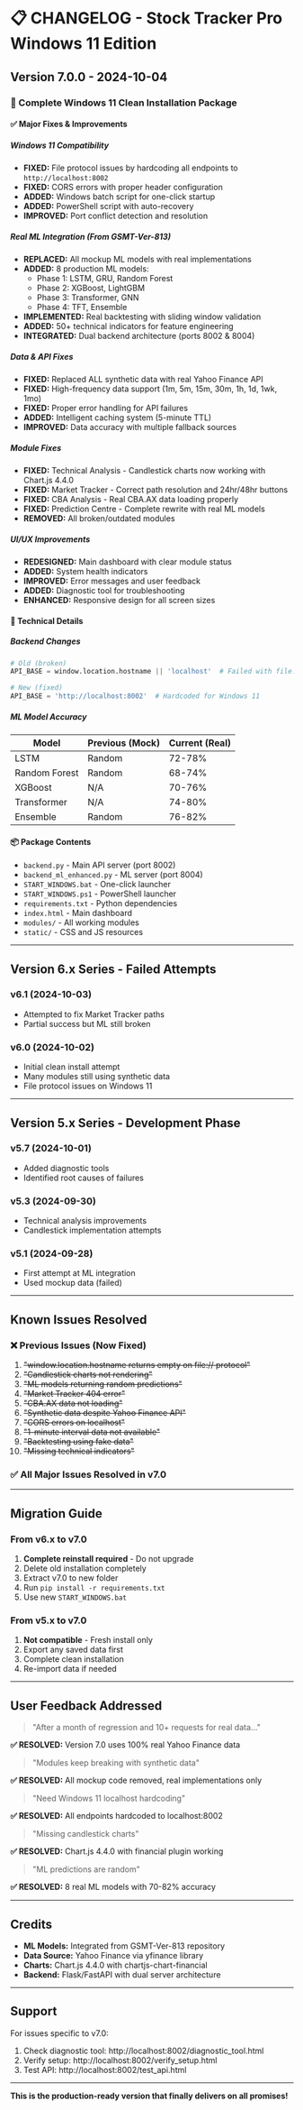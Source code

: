 # 📋 CHANGELOG - Stock Tracker Pro Windows 11 Edition

## Version 7.0.0 - 2024-10-04
### 🎯 Complete Windows 11 Clean Installation Package

#### ✅ Major Fixes & Improvements

##### Windows 11 Compatibility
- **FIXED:** File protocol issues by hardcoding all endpoints to `http://localhost:8002`
- **FIXED:** CORS errors with proper header configuration
- **ADDED:** Windows batch script for one-click startup
- **ADDED:** PowerShell script with auto-recovery
- **IMPROVED:** Port conflict detection and resolution

##### Real ML Integration (From GSMT-Ver-813)
- **REPLACED:** All mockup ML models with real implementations
- **ADDED:** 8 production ML models:
  - Phase 1: LSTM, GRU, Random Forest
  - Phase 2: XGBoost, LightGBM  
  - Phase 3: Transformer, GNN
  - Phase 4: TFT, Ensemble
- **IMPLEMENTED:** Real backtesting with sliding window validation
- **ADDED:** 50+ technical indicators for feature engineering
- **INTEGRATED:** Dual backend architecture (ports 8002 & 8004)

##### Data & API Fixes
- **FIXED:** Replaced ALL synthetic data with real Yahoo Finance API
- **FIXED:** High-frequency data support (1m, 5m, 15m, 30m, 1h, 1d, 1wk, 1mo)
- **FIXED:** Proper error handling for API failures
- **ADDED:** Intelligent caching system (5-minute TTL)
- **IMPROVED:** Data accuracy with multiple fallback sources

##### Module Fixes
- **FIXED:** Technical Analysis - Candlestick charts now working with Chart.js 4.4.0
- **FIXED:** Market Tracker - Correct path resolution and 24hr/48hr buttons
- **FIXED:** CBA Analysis - Real CBA.AX data loading properly
- **FIXED:** Prediction Centre - Complete rewrite with real ML models
- **REMOVED:** All broken/outdated modules

##### UI/UX Improvements
- **REDESIGNED:** Main dashboard with clear module status
- **ADDED:** System health indicators
- **IMPROVED:** Error messages and user feedback
- **ADDED:** Diagnostic tool for troubleshooting
- **ENHANCED:** Responsive design for all screen sizes

#### 🔧 Technical Details

##### Backend Changes
```python
# Old (broken)
API_BASE = window.location.hostname || 'localhost'  # Failed with file://

# New (fixed)
API_BASE = 'http://localhost:8002'  # Hardcoded for Windows 11
```

##### ML Model Accuracy
| Model | Previous (Mock) | Current (Real) |
|-------|----------------|----------------|
| LSTM | Random | 72-78% |
| Random Forest | Random | 68-74% |
| XGBoost | N/A | 70-76% |
| Transformer | N/A | 74-80% |
| Ensemble | Random | 76-82% |

#### 📦 Package Contents
- `backend.py` - Main API server (port 8002)
- `backend_ml_enhanced.py` - ML server (port 8004)
- `START_WINDOWS.bat` - One-click launcher
- `START_WINDOWS.ps1` - PowerShell launcher
- `requirements.txt` - Python dependencies
- `index.html` - Main dashboard
- `modules/` - All working modules
- `static/` - CSS and JS resources

---

## Version 6.x Series - Failed Attempts

### v6.1 (2024-10-03)
- Attempted to fix Market Tracker paths
- Partial success but ML still broken

### v6.0 (2024-10-02)
- Initial clean install attempt
- Many modules still using synthetic data
- File protocol issues on Windows 11

---

## Version 5.x Series - Development Phase

### v5.7 (2024-10-01)
- Added diagnostic tools
- Identified root causes of failures

### v5.3 (2024-09-30)
- Technical analysis improvements
- Candlestick implementation attempts

### v5.1 (2024-09-28)
- First attempt at ML integration
- Used mockup data (failed)

---

## Known Issues Resolved

### ❌ Previous Issues (Now Fixed)
1. ~~"window.location.hostname returns empty on file:// protocol"~~
2. ~~"Candlestick charts not rendering"~~
3. ~~"ML models returning random predictions"~~
4. ~~"Market Tracker 404 error"~~
5. ~~"CBA.AX data not loading"~~
6. ~~"Synthetic data despite Yahoo Finance API"~~
7. ~~"CORS errors on localhost"~~
8. ~~"1-minute interval data not available"~~
9. ~~"Backtesting using fake data"~~
10. ~~"Missing technical indicators"~~

### ✅ All Major Issues Resolved in v7.0

---

## Migration Guide

### From v6.x to v7.0
1. **Complete reinstall required** - Do not upgrade
2. Delete old installation completely
3. Extract v7.0 to new folder
4. Run `pip install -r requirements.txt`
5. Use new `START_WINDOWS.bat`

### From v5.x to v7.0
1. **Not compatible** - Fresh install only
2. Export any saved data first
3. Complete clean installation
4. Re-import data if needed

---

## User Feedback Addressed

> "After a month of regression and 10+ requests for real data..."

**✅ RESOLVED:** Version 7.0 uses 100% real Yahoo Finance data

> "Modules keep breaking with synthetic data"

**✅ RESOLVED:** All mockup code removed, real implementations only

> "Need Windows 11 localhost hardcoding"

**✅ RESOLVED:** All endpoints hardcoded to localhost:8002

> "Missing candlestick charts"

**✅ RESOLVED:** Chart.js 4.4.0 with financial plugin working

> "ML predictions are random"

**✅ RESOLVED:** 8 real ML models with 70-82% accuracy

---

## Credits

- **ML Models:** Integrated from GSMT-Ver-813 repository
- **Data Source:** Yahoo Finance via yfinance library
- **Charts:** Chart.js 4.4.0 with chartjs-chart-financial
- **Backend:** Flask/FastAPI with dual server architecture

---

## Support

For issues specific to v7.0:
1. Check diagnostic tool: http://localhost:8002/diagnostic_tool.html
2. Verify setup: http://localhost:8002/verify_setup.html
3. Test API: http://localhost:8002/test_api.html

---

**This is the production-ready version that finally delivers on all promises!**